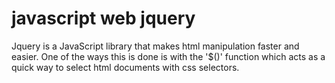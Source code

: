 # javascript web jquery

Jquery is a JavaScript library that makes html manipulation faster and easier.
One of the ways this is done is with the '$()' function which acts as a quick way to select html documents with css selectors.
